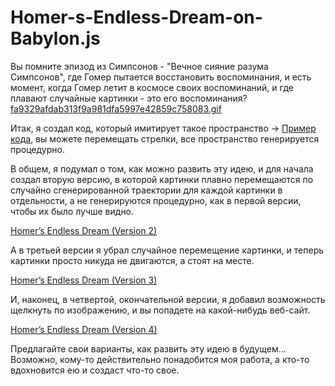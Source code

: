 # Homer-s-Endless-Dream-on-Babylon.js

Вы помните эпизод из Симпсонов - "Вечное сияние разума Симпсонов", где Гомер пытается восстановить воспоминания, и есть момент, когда Гомер летит в космосе своих воспоминаний, и где плавают случайные картинки - это его воспоминания?
[fa9329afdab313f9a981dfa5997e42859c758083.gif](https://postimg.cc/94tvn9tq)

Итак, я создал код, который имитирует такое пространство → [Пример кода](https://playground.babylonjs.com/#U818KZ), вы можете перемещать стрелки, все пространство генерируется процедурно.

В общем, я подумал о том, как можно развить эту идею, и для начала создал вторую версию, в которой картинки плавно перемещаются по случайно сгенерированной траектории для каждой картинки в отдельности, а не генерируются процедурно, как в первой версии, чтобы их было лучше видно.

[Homer’s Endless Dream (Version 2)](https://playground.babylonjs.com/#1EBAGF)

А в третьей версии я убрал случайное перемещение картинки, и теперь картинки просто никуда не двигаются, а стоят на месте.

[Homer’s Endless Dream (Version 3)](https://playground.babylonjs.com/#J18V6U)

И, наконец, в четвертой, окончательной версии, я добавил возможность щелкнуть по изображению, и вы попадете на какой-нибудь веб-сайт.

[Homer’s Endless Dream (Version 4)](https://playground.babylonjs.com/#535BM8)

Предлагайте свои варианты, как развить эту идею в будущем… Возможно, кому-то действительно понадобится моя работа, а кто-то вдохновится ею и создаст что-то свое.
